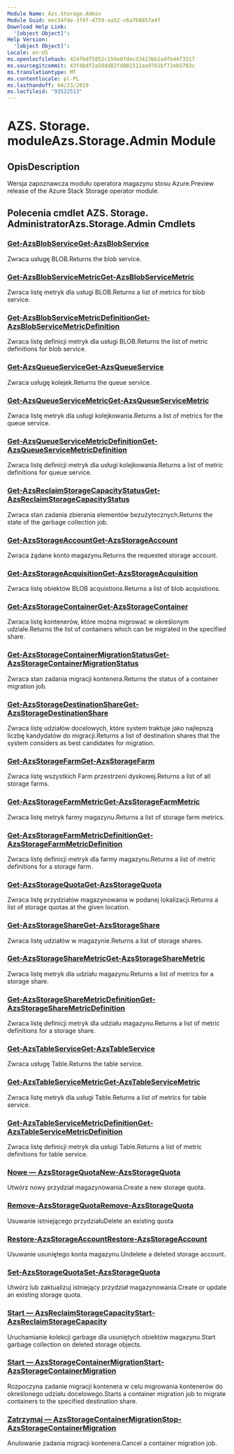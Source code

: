 ```yaml
---
Module Name: Azs.Storage.Admin
Module Guid: eec34fde-3f4f-4759-aa52-c6a7b8857a4f
Download Help Link:
  '[object Object]': 
Help Version:
  '[object Object]': 
Locale: en-US
ms.openlocfilehash: 424fbdf5852c156e0fdecd3423bb2adfb44f3317
ms.sourcegitcommit: 43f4bdf2a59dd82fd881512aa9761bf72eb5703c
ms.translationtype: MT
ms.contentlocale: pl-PL
ms.lasthandoff: 04/23/2019
ms.locfileid: "93522513"
---
```

# <span data-ttu-id="2746f-101">AZS. Storage. module</span><span class="sxs-lookup"><span data-stu-id="2746f-101">Azs.Storage.Admin Module</span></span>
## <span data-ttu-id="2746f-102">Opis</span><span class="sxs-lookup"><span data-stu-id="2746f-102">Description</span></span>
<span data-ttu-id="2746f-103">Wersja zapoznawcza modułu operatora magazynu stosu Azure.</span><span class="sxs-lookup"><span data-stu-id="2746f-103">Preview release of the Azure Stack Storage operator module.</span></span>

## <span data-ttu-id="2746f-104">Polecenia cmdlet AZS. Storage. Administrator</span><span class="sxs-lookup"><span data-stu-id="2746f-104">Azs.Storage.Admin Cmdlets</span></span>
### [<span data-ttu-id="2746f-105">Get-AzsBlobService</span><span class="sxs-lookup"><span data-stu-id="2746f-105">Get-AzsBlobService</span></span>](Get-AzsBlobService.md)
<span data-ttu-id="2746f-106">Zwraca usługę BLOB.</span><span class="sxs-lookup"><span data-stu-id="2746f-106">Returns the blob service.</span></span>

### [<span data-ttu-id="2746f-107">Get-AzsBlobServiceMetric</span><span class="sxs-lookup"><span data-stu-id="2746f-107">Get-AzsBlobServiceMetric</span></span>](Get-AzsBlobServiceMetric.md)
<span data-ttu-id="2746f-108">Zwraca listę metryk dla usługi BLOB.</span><span class="sxs-lookup"><span data-stu-id="2746f-108">Returns a list of metrics for blob service.</span></span>

### [<span data-ttu-id="2746f-109">Get-AzsBlobServiceMetricDefinition</span><span class="sxs-lookup"><span data-stu-id="2746f-109">Get-AzsBlobServiceMetricDefinition</span></span>](Get-AzsBlobServiceMetricDefinition.md)
<span data-ttu-id="2746f-110">Zwraca listę definicji metryk dla usługi BLOB.</span><span class="sxs-lookup"><span data-stu-id="2746f-110">Returns the list of metric definitions for blob service.</span></span>

### [<span data-ttu-id="2746f-111">Get-AzsQueueService</span><span class="sxs-lookup"><span data-stu-id="2746f-111">Get-AzsQueueService</span></span>](Get-AzsQueueService.md)
<span data-ttu-id="2746f-112">Zwraca usługę kolejek.</span><span class="sxs-lookup"><span data-stu-id="2746f-112">Returns the queue service.</span></span>

### [<span data-ttu-id="2746f-113">Get-AzsQueueServiceMetric</span><span class="sxs-lookup"><span data-stu-id="2746f-113">Get-AzsQueueServiceMetric</span></span>](Get-AzsQueueServiceMetric.md)
<span data-ttu-id="2746f-114">Zwraca listę metryk dla usługi kolejkowania.</span><span class="sxs-lookup"><span data-stu-id="2746f-114">Returns a list of metrics for the queue service.</span></span>

### [<span data-ttu-id="2746f-115">Get-AzsQueueServiceMetricDefinition</span><span class="sxs-lookup"><span data-stu-id="2746f-115">Get-AzsQueueServiceMetricDefinition</span></span>](Get-AzsQueueServiceMetricDefinition.md)
<span data-ttu-id="2746f-116">Zwraca listę definicji metryk dla usługi kolejkowania.</span><span class="sxs-lookup"><span data-stu-id="2746f-116">Returns a list of metric definitions for queue service.</span></span>

### [<span data-ttu-id="2746f-117">Get-AzsReclaimStorageCapacityStatus</span><span class="sxs-lookup"><span data-stu-id="2746f-117">Get-AzsReclaimStorageCapacityStatus</span></span>](Get-AzsReclaimStorageCapacityStatus.md)
<span data-ttu-id="2746f-118">Zwraca stan zadania zbierania elementów bezużytecznych.</span><span class="sxs-lookup"><span data-stu-id="2746f-118">Returns the state of the garbage collection job.</span></span>

### [<span data-ttu-id="2746f-119">Get-AzsStorageAccount</span><span class="sxs-lookup"><span data-stu-id="2746f-119">Get-AzsStorageAccount</span></span>](Get-AzsStorageAccount.md)
<span data-ttu-id="2746f-120">Zwraca żądane konto magazynu.</span><span class="sxs-lookup"><span data-stu-id="2746f-120">Returns the requested storage account.</span></span>

### [<span data-ttu-id="2746f-121">Get-AzsStorageAcquisition</span><span class="sxs-lookup"><span data-stu-id="2746f-121">Get-AzsStorageAcquisition</span></span>](Get-AzsStorageAcquisition.md)
<span data-ttu-id="2746f-122">Zwraca listę obiektów BLOB acquistions.</span><span class="sxs-lookup"><span data-stu-id="2746f-122">Returns a list of blob acquistions.</span></span>

### [<span data-ttu-id="2746f-123">Get-AzsStorageContainer</span><span class="sxs-lookup"><span data-stu-id="2746f-123">Get-AzsStorageContainer</span></span>](Get-AzsStorageContainer.md)
<span data-ttu-id="2746f-124">Zwraca listę kontenerów, które można migrować w określonym udziale.</span><span class="sxs-lookup"><span data-stu-id="2746f-124">Returns the list of containers which can be migrated in the specified share.</span></span>

### [<span data-ttu-id="2746f-125">Get-AzsStorageContainerMigrationStatus</span><span class="sxs-lookup"><span data-stu-id="2746f-125">Get-AzsStorageContainerMigrationStatus</span></span>](Get-AzsStorageContainerMigrationStatus.md)
<span data-ttu-id="2746f-126">Zwraca stan zadania migracji kontenera.</span><span class="sxs-lookup"><span data-stu-id="2746f-126">Returns the status of a container migration job.</span></span>

### [<span data-ttu-id="2746f-127">Get-AzsStorageDestinationShare</span><span class="sxs-lookup"><span data-stu-id="2746f-127">Get-AzsStorageDestinationShare</span></span>](Get-AzsStorageDestinationShare.md)
<span data-ttu-id="2746f-128">Zwraca listę udziałów docelowych, które system traktuje jako najlepszą liczbę kandydatów do migracji.</span><span class="sxs-lookup"><span data-stu-id="2746f-128">Returns a list of destination shares that the system considers as best candidates for migration.</span></span>

### [<span data-ttu-id="2746f-129">Get-AzsStorageFarm</span><span class="sxs-lookup"><span data-stu-id="2746f-129">Get-AzsStorageFarm</span></span>](Get-AzsStorageFarm.md)
<span data-ttu-id="2746f-130">Zwraca listę wszystkich Farm przestrzeni dyskowej.</span><span class="sxs-lookup"><span data-stu-id="2746f-130">Returns a list of all storage farms.</span></span>

### [<span data-ttu-id="2746f-131">Get-AzsStorageFarmMetric</span><span class="sxs-lookup"><span data-stu-id="2746f-131">Get-AzsStorageFarmMetric</span></span>](Get-AzsStorageFarmMetric.md)
<span data-ttu-id="2746f-132">Zwraca listę metryk farmy magazynu.</span><span class="sxs-lookup"><span data-stu-id="2746f-132">Returns a list of storage farm metrics.</span></span>

### [<span data-ttu-id="2746f-133">Get-AzsStorageFarmMetricDefinition</span><span class="sxs-lookup"><span data-stu-id="2746f-133">Get-AzsStorageFarmMetricDefinition</span></span>](Get-AzsStorageFarmMetricDefinition.md)
<span data-ttu-id="2746f-134">Zwraca listę definicji metryk dla farmy magazynu.</span><span class="sxs-lookup"><span data-stu-id="2746f-134">Returns a list of metric definitions for a storage farm.</span></span>

### [<span data-ttu-id="2746f-135">Get-AzsStorageQuota</span><span class="sxs-lookup"><span data-stu-id="2746f-135">Get-AzsStorageQuota</span></span>](Get-AzsStorageQuota.md)
<span data-ttu-id="2746f-136">Zwraca listę przydziałów magazynowania w podanej lokalizacji.</span><span class="sxs-lookup"><span data-stu-id="2746f-136">Returns a list of storage quotas at the given location.</span></span>

### [<span data-ttu-id="2746f-137">Get-AzsStorageShare</span><span class="sxs-lookup"><span data-stu-id="2746f-137">Get-AzsStorageShare</span></span>](Get-AzsStorageShare.md)
<span data-ttu-id="2746f-138">Zwraca listę udziałów w magazynie.</span><span class="sxs-lookup"><span data-stu-id="2746f-138">Returns a list of storage shares.</span></span>

### [<span data-ttu-id="2746f-139">Get-AzsStorageShareMetric</span><span class="sxs-lookup"><span data-stu-id="2746f-139">Get-AzsStorageShareMetric</span></span>](Get-AzsStorageShareMetric.md)
<span data-ttu-id="2746f-140">Zwraca listę metryk dla udziału magazynu.</span><span class="sxs-lookup"><span data-stu-id="2746f-140">Returns a list of metrics for a storage share.</span></span>

### [<span data-ttu-id="2746f-141">Get-AzsStorageShareMetricDefinition</span><span class="sxs-lookup"><span data-stu-id="2746f-141">Get-AzsStorageShareMetricDefinition</span></span>](Get-AzsStorageShareMetricDefinition.md)
<span data-ttu-id="2746f-142">Zwraca listę definicji metryk dla udziału magazynu.</span><span class="sxs-lookup"><span data-stu-id="2746f-142">Returns a list of metric definitions for a storage share.</span></span>

### [<span data-ttu-id="2746f-143">Get-AzsTableService</span><span class="sxs-lookup"><span data-stu-id="2746f-143">Get-AzsTableService</span></span>](Get-AzsTableService.md)
<span data-ttu-id="2746f-144">Zwraca usługę Table.</span><span class="sxs-lookup"><span data-stu-id="2746f-144">Returns the table service.</span></span>

### [<span data-ttu-id="2746f-145">Get-AzsTableServiceMetric</span><span class="sxs-lookup"><span data-stu-id="2746f-145">Get-AzsTableServiceMetric</span></span>](Get-AzsTableServiceMetric.md)
<span data-ttu-id="2746f-146">Zwraca listę metryk dla usługi Table.</span><span class="sxs-lookup"><span data-stu-id="2746f-146">Returns a list of metrics for table service.</span></span>

### [<span data-ttu-id="2746f-147">Get-AzsTableServiceMetricDefinition</span><span class="sxs-lookup"><span data-stu-id="2746f-147">Get-AzsTableServiceMetricDefinition</span></span>](Get-AzsTableServiceMetricDefinition.md)
<span data-ttu-id="2746f-148">Zwraca listę definicji metryk dla usługi Table.</span><span class="sxs-lookup"><span data-stu-id="2746f-148">Returns a list of metric definitions for table service.</span></span>

### [<span data-ttu-id="2746f-149">Nowe — AzsStorageQuota</span><span class="sxs-lookup"><span data-stu-id="2746f-149">New-AzsStorageQuota</span></span>](New-AzsStorageQuota.md)
<span data-ttu-id="2746f-150">Utwórz nowy przydział magazynowania.</span><span class="sxs-lookup"><span data-stu-id="2746f-150">Create a new storage quota.</span></span>

### [<span data-ttu-id="2746f-151">Remove-AzsStorageQuota</span><span class="sxs-lookup"><span data-stu-id="2746f-151">Remove-AzsStorageQuota</span></span>](Remove-AzsStorageQuota.md)
<span data-ttu-id="2746f-152">Usuwanie istniejącego przydziału</span><span class="sxs-lookup"><span data-stu-id="2746f-152">Delete an existing quota</span></span>

### [<span data-ttu-id="2746f-153">Restore-AzsStorageAccount</span><span class="sxs-lookup"><span data-stu-id="2746f-153">Restore-AzsStorageAccount</span></span>](Restore-AzsStorageAccount.md)
<span data-ttu-id="2746f-154">Usuwanie usuniętego konta magazynu.</span><span class="sxs-lookup"><span data-stu-id="2746f-154">Undelete a deleted storage account.</span></span>

### [<span data-ttu-id="2746f-155">Set-AzsStorageQuota</span><span class="sxs-lookup"><span data-stu-id="2746f-155">Set-AzsStorageQuota</span></span>](Set-AzsStorageQuota.md)
<span data-ttu-id="2746f-156">Utwórz lub zaktualizuj istniejący przydział magazynowania.</span><span class="sxs-lookup"><span data-stu-id="2746f-156">Create or update an existing storage quota.</span></span>

### [<span data-ttu-id="2746f-157">Start — AzsReclaimStorageCapacity</span><span class="sxs-lookup"><span data-stu-id="2746f-157">Start-AzsReclaimStorageCapacity</span></span>](Start-AzsReclaimStorageCapacity.md)
<span data-ttu-id="2746f-158">Uruchamianie kolekcji garbage dla usuniętych obiektów magazynu.</span><span class="sxs-lookup"><span data-stu-id="2746f-158">Start garbage collection on deleted storage objects.</span></span>

### [<span data-ttu-id="2746f-159">Start — AzsStorageContainerMigration</span><span class="sxs-lookup"><span data-stu-id="2746f-159">Start-AzsStorageContainerMigration</span></span>](Start-AzsStorageContainerMigration.md)
<span data-ttu-id="2746f-160">Rozpoczyna zadanie migracji kontenera w celu migrowania kontenerów do określonego udziału docelowego.</span><span class="sxs-lookup"><span data-stu-id="2746f-160">Starts a container migration job to migrate containers to the specified destination share.</span></span>

### [<span data-ttu-id="2746f-161">Zatrzymaj — AzsStorageContainerMigration</span><span class="sxs-lookup"><span data-stu-id="2746f-161">Stop-AzsStorageContainerMigration</span></span>](Stop-AzsStorageContainerMigration.md)
<span data-ttu-id="2746f-162">Anulowanie zadania migracji kontenera.</span><span class="sxs-lookup"><span data-stu-id="2746f-162">Cancel a container migration job.</span></span>

